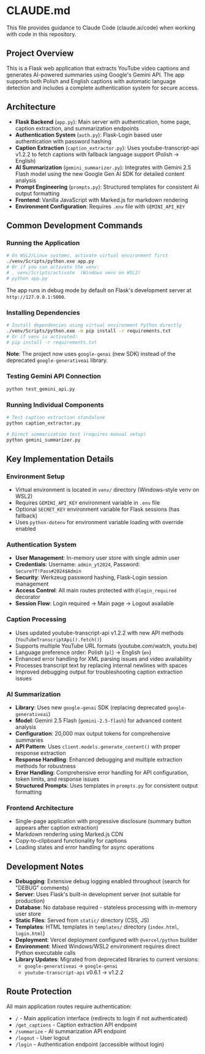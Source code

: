 # CLAUDE.md

This file provides guidance to Claude Code (claude.ai/code) when working with code in this repository.

## Project Overview
This is a Flask web application that extracts YouTube video captions and generates AI-powered summaries using Google's Gemini API. The app supports both Polish and English captions with automatic language detection and includes a complete authentication system for secure access.

## Architecture
- **Flask Backend** (`app.py`): Main server with authentication, home page, caption extraction, and summarization endpoints
- **Authentication System** (`auth.py`): Flask-Login based user authentication with password hashing
- **Caption Extraction** (`caption_extractor.py`): Uses youtube-transcript-api v1.2.2 to fetch captions with fallback language support (Polish → English)
- **AI Summarization** (`gemini_summarizer.py`): Integrates with Gemini 2.5 Flash model using the new Google Gen AI SDK for detailed content analysis
- **Prompt Engineering** (`prompts.py`): Structured templates for consistent AI output formatting
- **Frontend**: Vanilla JavaScript with Marked.js for markdown rendering
- **Environment Configuration**: Requires `.env` file with `GEMINI_API_KEY`

## Common Development Commands

### Running the Application
```bash
# On WSL2/Linux systems, activate virtual environment first
./venv/Scripts/python.exe app.py
# Or if you can activate the venv:
# . venv/Scripts/activate  (Windows venv on WSL2)
# python app.py
```
The app runs in debug mode by default on Flask's development server at `http://127.0.0.1:5000`.

### Installing Dependencies
```bash
# Install dependencies using virtual environment Python directly
./venv/Scripts/python.exe -m pip install -r requirements.txt
# Or if venv is activated:
# pip install -r requirements.txt
```

**Note**: The project now uses `google-genai` (new SDK) instead of the deprecated `google-generativeai` library.

### Testing Gemini API Connection
```bash
python test_gemini_api.py
```

### Running Individual Components
```bash
# Test caption extraction standalone
python caption_extractor.py

# Direct summarization test (requires manual setup)
python gemini_summarizer.py
```

## Key Implementation Details

### Environment Setup
- Virtual environment is located in `venv/` directory (Windows-style venv on WSL2)
- Requires `GEMINI_API_KEY` environment variable in `.env` file
- Optional `SECRET_KEY` environment variable for Flask sessions (has fallback)
- Uses `python-dotenv` for environment variable loading with override enabled

### Authentication System
- **User Management**: In-memory user store with single admin user
- **Credentials**: Username: `admin_yt2024`, Password: `SecureYT!Pass#2024$Admin`
- **Security**: Werkzeug password hashing, Flask-Login session management
- **Access Control**: All main routes protected with `@login_required` decorator
- **Session Flow**: Login required → Main page → Logout available

### Caption Processing
- Uses updated youtube-transcript-api v1.2.2 with new API methods (`YouTubeTranscriptApi().fetch()`)
- Supports multiple YouTube URL formats (youtube.com/watch, youtu.be)
- Language preference order: Polish (`pl`) → English (`en`)
- Enhanced error handling for XML parsing issues and video availability
- Processes transcript text by replacing internal newlines with spaces
- Improved debugging output for troubleshooting caption extraction issues

### AI Summarization
- **Library**: Uses new `google-genai` SDK (replacing deprecated `google-generativeai`)
- **Model**: Gemini 2.5 Flash (`gemini-2.5-flash`) for advanced content analysis
- **Configuration**: 20,000 max output tokens for comprehensive summaries
- **API Pattern**: Uses `client.models.generate_content()` with proper response extraction
- **Response Handling**: Enhanced debugging and multiple extraction methods for robustness
- **Error Handling**: Comprehensive error handling for API configuration, token limits, and response issues
- **Structured Prompts**: Uses templates in `prompts.py` for consistent output formatting

### Frontend Architecture
- Single-page application with progressive disclosure (summary button appears after caption extraction)
- Markdown rendering using Marked.js CDN
- Copy-to-clipboard functionality for captions
- Loading states and error handling for async operations

## Development Notes
- **Debugging**: Extensive debug logging enabled throughout (search for "DEBUG" comments)
- **Server**: Uses Flask's built-in development server (not suitable for production)
- **Database**: No database required - stateless processing with in-memory user store
- **Static Files**: Served from `static/` directory (CSS, JS)
- **Templates**: HTML templates in `templates/` directory (`index.html`, `login.html`)
- **Deployment**: Vercel deployment configured with `@vercel/python` builder
- **Environment**: Mixed Windows/WSL2 environment requires direct Python executable calls
- **Library Updates**: Migrated from deprecated libraries to current versions:
  - `google-generativeai` → `google-genai`
  - `youtube-transcript-api` v0.6.1 → v1.2.2

## Route Protection
All main application routes require authentication:
- `/` - Main application interface (redirects to login if not authenticated)
- `/get_captions` - Caption extraction API endpoint
- `/summarize` - AI summarization API endpoint
- `/logout` - User logout
- `/login` - Authentication endpoint (accessible without login)